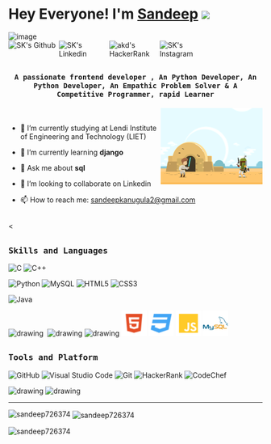 
# Hey Everyone! I'm [Sandeep](https://github.com/sandeep726374) <img src="[https://github.com/himanshusharma89/himanshusharma89/blob/master/Hi.gif](https://miro.medium.com/v2/resize:fit:1400/1*hak4JqwYiAa_NbSPh9M5Zw.gif)" width="25px">
<img  alt="image" src="https://camo.githubusercontent.com/371a3bbae1297d47d50006f91fdc0f51f0060b62dbbddbdba1b1b1438bc0f80d/68747470733a2f2f6d617275663030312d6d742e6769746875622e696f2f5072656d69756d2d44656c69766572792f7765622e676966">
<br>
<a href="https://github.com/sandeep726374">
  <img align="left" alt="SK's Github" width="100px" src="https://img.shields.io/badge/Github-181717?style=for-the-badge&logo=Github&logoColor=white" />
</a>
<a href="https://www.linkedin.com/in/sandeep-kanugulaa/">
  <img align="left" alt="SK's Linkedin" width="100px" src="https://img.shields.io/badge/Linkedin-0A66C2?style=for-the-badge&logo=Linkedin&logoColor=white" />
</a>
<a href="https://www.hackerrank.com/profile/sandeepkanugula2">
  <img align="left" alt="akd's HackerRank" width="100px" src="https://img.shields.io/badge/HackerRank-2EC866?style=for-the-badge&logo=HackerRank&logoColor=white" alt="HackerRank Badge" />
</a>
<a href="https://www.instagram.com/yours_sanjuu/">
  <img align="left" alt="SK's Instagram" width="100px" src="https://img.shields.io/badge/Instagram-E4405F?style=for-the-badge&logo=instagram&logoColor=white" />
</a>
<br><br>


## <p align="center"><h4 align="center"><samp> A passionate frontend developer , An Python Developer, An Python Developer, An Empathic Problem Solver & A Competitive Programmer, rapid Learner </samp></h4></p>

<div>
<img align="right" src="https://github.com/amandewatnitrr/amandewatnitrr/blob/main/terminal.gif" width="40%"/>
  <br>
  
- 🔭 I’m currently studying at Lendi Institute of Engineering and Technology (LIET)
- 🌱 I’m currently learning **django**

- 💬 Ask me about **sql**
- 👯 I’m looking to collaborate on Linkedin
- 📫 How to reach me: sandeepkanugula2@gmail.com
  <br>
</div>

##

<div>
<

##
<h3><b><samp>Skills and Languages</samp></b></h3>

![C](https://img.shields.io/badge/C-27338e?style=flat-square&logo=c&logoColor=white)
![C++](https://img.shields.io/badge/C++-00599C?style=flat-square&logo=c%2B%2B&logoColor=white)

![Python](https://img.shields.io/badge/Python-3776AB?style=flat-square&logo=Python&logoColor=white)
![MySQL](https://img.shields.io/badge/MySQL-4479A1?style=flat-square&logo=MySQL&logoColor=white)
![HTML5](https://img.shields.io/badge/HTML5-E34F26?style=flat-square&logo=HTML5&logoColor=white)
![CSS3](https://img.shields.io/badge/CSS3-1572B6?style=flat-square&logo=CSS3&logoColor=white)

![Java](https://img.shields.io/badge/Java-013243?style=flat-square&logo=Java&logoColor=white)

<span>
<img src="https://github.com/amandewatnitrr/amandewatnitrr/blob/main/imgs/c.svg" alt="drawing" width="50"/>
<img src="https://raw.githubusercontent.com/devicons/devicon/master/icons/java/java-original.svg" alt="java" width="0"/>
<img src="https://github.com/amandewatnitrr/amandewatnitrr/blob/main/imgs/python-5.svg" alt="drawing" width="50"/>
<img src="https://github.com/amandewatnitrr/amandewatnitrr/blob/main/imgs/mysql-6.svg" alt="drawing" width="50"/>
<img src="https://github.com/amandewatnitrr/amandewatnitrr/blob/main/imgs/html.svg" alt="drawing" width="50"/>
<img src="https://github.com/amandewatnitrr/amandewatnitrr/blob/main/imgs/css.svg" alt="drawing" width="50"/>
<img src="https://github.com/amandewatnitrr/amandewatnitrr/blob/main/imgs/javascript.svg" alt="drawing" width="50"/>
<img src="https://raw.githubusercontent.com/devicons/devicon/master/icons/mysql/mysql-original-wordmark.svg" alt="mysql" width="50"/>

  </span>
    
##
<h3><b><samp>Tools and Platform</samp></b></h3>


![GitHub](https://img.shields.io/badge/GitHub-181717?style=flat-square&logo=github)
![Visual Studio Code](https://img.shields.io/badge/Visual_Studio_Code-007ACC?style=flat-square&logo=Visual-Studio-Code&logoColor=white)
![Git](https://img.shields.io/badge/Git-F05032?style=flat-square&logo=Git&logoColor=white)
![HackerRank](https://img.shields.io/badge/HackerRank-107C10?style=flat-square&logo=HackerRank&logoColor=black)
![CodeChef](https://img.shields.io/badge/CodeChef-5B4638?style=flat-square&logo=CodeChef&logoColor=white)
  
<span>

<img src="https://github.com/amandewatnitrr/amandewatnitrr/blob/main/imgs/hackerrank.svg" alt="drawing" width="50"/>
<img src="https://github.com/amandewatnitrr/amandewatnitrr/blob/main/imgs/visual-studio-code.svg" alt="drawing" width="40"/>

</span>
<hr> 
  

<p><img align="left" src="https://github-readme-stats.vercel.app/api/top-langs?username=sandeep726374&show_icons=true&locale=en&layout=compact" alt="sandeep726374" /></p>

<p>&nbsp;<img align="center" src="https://github-readme-stats.vercel.app/api?username=sandeep726374&show_icons=true&locale=en" alt="sandeep726374" /></p>

<p><img align="center" src="https://github-readme-streak-stats.herokuapp.com/?user=sandeep726374&" alt="sandeep726374" /></p>

  
